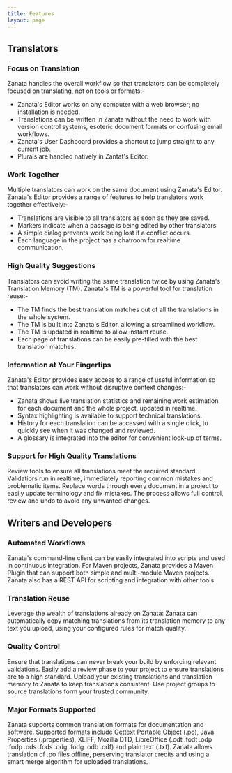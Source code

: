 ```yaml
---
title: Features
layout: page
---
```


## Translators


### Focus on Translation
<!--
 - plural support
 - dashboard (recent addition)
-->

Zanata handles the overall workflow so that translators can be completely focused on translating, not on tools or formats:-

 - Zanata's Editor works on any computer with a web browser; no installation is needed.
 - Translations can be written in Zanata without the need to work with version control systems, esoteric document formats or confusing email workflows.
 - Zanata's User Dashboard provides a shortcut to jump straight to any current job.
 - Plurals are handled natively in Zantat's Editor.


### Work Together
<!--
 - concurrent editing of the same document, immediately shared
    - position indicators
    - conflict resolution
    - chatroom
  -->

Multiple translators can work on the same document using Zanata's Editor. Zanata's Editor provides a range of features to help translators work together effectively:-

 - Translations are visible to all translators as soon as they are saved.
 - Markers indicate when a passage is being edited by other translators.
 - A simple dialog prevents work being lost if a conflict occurs.
 - Each language in the project has a chatroom for realtime communication.


### High Quality Suggestions
<!--
 - shared translation memory, updated in realtime
 - TM merge - re-use translations from similar documents
-->

Translators can avoid writing the same translation twice by using Zanata's Translation Memory (TM). Zanata's TM is a powerful tool for translation reuse:-

 - The TM finds the best translation matches out of all the translations in the whole system.
 - The TM is built into Zanata's Editor, allowing a streamlined workflow.
 - The TM is updated in realtime to allow instant reuse.
 - Each page of translations can be easily pre-filled with the best translation matches.


### Information at Your Fingertips
<!--
 - syntax highlighting
 - live statistics
 - translation history
 - glossary
-->

Zanata's Editor provides easy access to a range of useful information so that translators can work without disruptive context changes:-

 - Zanata shows live translation statistics and remaining work estimation for each document and the whole project, updated in realtime.
 - Syntax highlighting is available to support technical translations.
 - History for each translation can be accessed with a single click, to quickly see when it was changed and reviewed.
 - A glossary is integrated into the editor for convenient look-up of terms.



### Support for High Quality Translations
<!--
 - project-wide search & replace
 - review workflow
-->

Review tools to ensure all translations meet the required standard. Validatiors run in realtime, immediately reporting common mistakes and problematic items. Replace words through every document in a project to easily update terminology and fix mistakes. The process allows full control, review and undo to avoid any unwanted changes.


## Writers and Developers


### Automated Workflows

<!--
 - CLI client (fedora package, downloadable script)
 - Maven Plugin, supports multi-module projects
 - REST API for push, pull, stats
 - skynet integration
-->

Zanata's command-line client can be easily integrated into scripts and used in continuous integration. For Maven projects, Zanata provides a Maven Plugin that can support both simple and multi-module Maven projects. Zanata also has a REST API for scripting and integration with other tools.


### Translation Reuse
<!--
 - automatic reuse (copytrans), configurable
-->

Leverage the wealth of translations already on Zanata: Zanata can automatically copy matching translations from its translation memory to any text you upload, using your configured rules for match quality.


### Quality Control
<!--
 - enforced validations (TODO check that it is deployed before including in feature highlight)
 - translation reviews (optional)
 - TMX import/export (TODO put this in translator section as well)
 - Project Groups
 - Access control: Fedora projects limited to Fedora logins
-->

Ensure that translations can never break your build by enforcing relevant validations. Easily add a review phase to your project to ensure translations are to a high standard. Upload your existing translations and translation memory to Zanata to keep translations consistent. Use project groups to source translations form your trusted community.


### Major Formats Supported
<!--
 - supports Gettext(PO), Properties, XLIFF, LibreOffice (ODT, etc.), Mozilla DTD
 - publican/docbook workflow
 - smart merge of PO files after offline translation
 - preserves PO translation credits
 - ignore outdated translations in uploaded Properties files
-->

Zanata supports common translation formats for documentation and software. Supported formats include Gettext Portable Object (.po), Java Properties (.properties), XLIFF, Mozilla DTD, LibreOffice (.odt .fodt .odp .fodp .ods .fods .odg .fodg .odb .odf) and plain text (.txt). Zanata allows translation of .po files offline, perserving translator credits and using a smart merge algorithm for uploaded translations.

<!--
## General

 - Very large documents and projects supported (REST and editor)
 - Login systems supported:
    - username/password (native Zanata)
    - OpenID: Google, Yahoo, Fedora
    - Kerberos
    - nukes (jboss.org)

## This is not really a feature

 - built and supported by Red Hat engineers
    - resources to respond to new feature requests (this is probably misleading)
    - dedicated development team without the cost of commercial tools

-->
